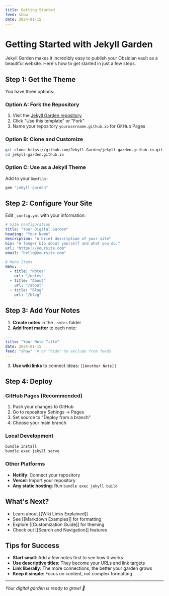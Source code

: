 ```yaml
---
title: Getting Started
feed: show
date: 2024-01-15
---
```


# Getting Started with Jekyll Garden

Jekyll Garden makes it incredibly easy to publish your Obsidian vault as a beautiful website. Here's how to get started in just a few steps.

## Step 1: Get the Theme

You have three options:

### Option A: Fork the Repository
1. Visit the [Jekyll Garden repository](https://github.com/Jekyll-Garden/jekyll-garden.github.io)
2. Click "Use this template" or "Fork"
3. Name your repository `yourusername.github.io` for GitHub Pages

### Option B: Clone and Customize
```bash
git clone https://github.com/Jekyll-Garden/jekyll-garden.github.io.git
cd jekyll-garden.github.io
```

### Option C: Use as a Jekyll Theme
Add to your `Gemfile`:
```ruby
gem "jekyll-garden"
```

## Step 2: Configure Your Site

Edit `_config.yml` with your information:

```yaml
# Site Configuration
title: "Your Digital Garden"
heading: "Your Name"
description: "A brief description of your site"
bio: "A longer bio about yourself and what you do."
url: "https://yoursite.com"
email: "hello@yoursite.com"

# Menu Items
menu:
  - title: "Notes"
    url: "/notes"
  - title: "About"
    url: "/about"
  - title: "Blog"
    url: "/blog"
```

## Step 3: Add Your Notes

1. **Create notes** in the `_notes` folder
2. **Add front matter** to each note:

```yaml
---
title: "Your Note Title"
date: 2024-01-15
feed: "show"  # or "hide" to exclude from feeds
---
```

3. **Use wiki links** to connect ideas: `[[Another Note]]`

## Step 4: Deploy

### GitHub Pages (Recommended)
1. Push your changes to GitHub
2. Go to repository Settings → Pages
3. Set source to "Deploy from a branch"
4. Choose your main branch

### Local Development
```bash
bundle install
bundle exec jekyll serve
```

### Other Platforms
- **Netlify**: Connect your repository
- **Vercel**: Import your repository
- **Any static hosting**: Run `bundle exec jekyll build`

## What's Next?

- Learn about [[Wiki Links Explained]]
- See [[Markdown Examples]] for formatting
- Explore [[Customization Guide]] for theming
- Check out [[Search and Navigation]] features

## Tips for Success

- **Start small**: Add a few notes first to see how it works
- **Use descriptive titles**: They become your URLs and link targets
- **Link liberally**: The more connections, the better your garden grows
- **Keep it simple**: Focus on content, not complex formatting

---

*Your digital garden is ready to grow! 🌱* 